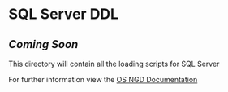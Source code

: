 # SQL Server DDL

## <em><strong>Coming Soon</strong></em>

This directory will contain all the loading scripts for SQL Server

For further information view the [OS NGD Documentation](https://osngd.gitbook.io/osngd/)
